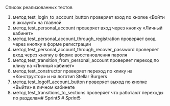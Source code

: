 Список реализованных тестов

1. метод test_login_to_account_button проверяет вход по кнопке «Войти в аккаунт» на главной
2. метод test_personal_account проверяет вход через кнопку «Личный кабинет»
3. метод test_personal_account_through_registration проверяет вход через кнопку в форме регистрации
4. метод test_personal_account_through_recover_password проверяет вход через кнопку в форме восстановления пароля
5. метод test_transition_from_personal_account проверяет переход по клику на «Личный кабинет»
6. метод test_constructor проверяет переход по клику на «Конструктор» и на логотип Stellar Burgers
7. метод test_logoff_account_button проверяет выход по кнопке «Выйти» в личном кабинете
8. метод test_transitions_to_sections проверяет что работают переходы по разделам#   S p r i n t _ 5  
 #   S p r i n t _ 5  
 